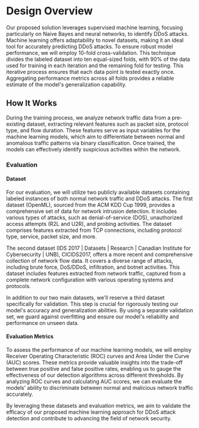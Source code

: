 # Design Overview
Our proposed solution leverages supervised machine learning, focusing particularly on Naive Bayes and neural networks, to identify DDoS attacks. Machine learning offers adaptability to novel datasets, making it an ideal tool for accurately predicting DDoS attacks. To ensure robust model performance, we will employ 10-fold cross-validation. This technique divides the labeled dataset into ten equal-sized folds, with 90% of the data used for training in each iteration and the remaining fold for testing. This iterative process ensures that each data point is tested exactly once. Aggregating performance metrics across all folds provides a reliable estimate of the model's generalization capability.

## How It Works
During the training process, we analyze network traffic data from a pre-existing dataset, extracting relevant features such as packet size, protocol type, and flow duration. These features serve as input variables for the machine learning models, which aim to differentiate between normal and anomalous traffic patterns via binary classification. Once trained, the models can effectively identify suspicious activities within the network.

### Evaluation

#### Dataset
For our evaluation, we will utilize two publicly available datasets containing labeled instances of both normal network traffic and DDoS attacks. 
The first dataset (OpenML), sourced from the ACM KDD Cup 1999, provides a comprehensive set of data for network intrusion detection. It includes various types of attacks, such as denial-of-service (DOS), unauthorized access attempts (R2L and U2R), and probing activities. The dataset comprises features extracted from TCP connections, including protocol type, service, packet size, and more.

The second dataset (IDS 2017 | Datasets | Research | Canadian Institute for Cybersecurity | UNB), CICIDS2017, offers a more recent and comprehensive collection of network flow data. It covers a diverse range of attacks, including brute force, DoS/DDoS, infiltration, and botnet activities. This dataset includes features extracted from network traffic, captured from a complete network configuration with various operating systems and protocols.

In addition to our two main datasets, we'll reserve a third dataset specifically for validation. This step is crucial for rigorously testing our model's accuracy and generalization abilities. By using a separate validation set, we guard against overfitting and ensure our model's reliability and performance on unseen data.

#### Evaluation Metrics
To assess the performance of our machine learning models, we will employ Receiver Operating Characteristic (ROC) curves and Area Under the Curve (AUC) scores. These metrics provide valuable insights into the trade-off between true positive and false positive rates, enabling us to gauge the effectiveness of our detection algorithms across different thresholds. By analyzing ROC curves and calculating AUC scores, we can evaluate the models' ability to discriminate between normal and malicious network traffic accurately.

By leveraging these datasets and evaluation metrics, we aim to validate the efficacy of our proposed machine learning approach for DDoS attack detection and contribute to advancing the field of network security.
